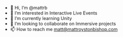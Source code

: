 - 👋 Hi, I’m @mattrb
- 👀 I’m interested in Interactive Live Events
- 🌱 I’m currently learning Unity
- 💞️ I’m looking to collaborate on Immersive projects
- 📫 How to reach me matt@mattroystonbishop.com

<!---
mattrb/mattrb is a ✨ special ✨ repository because its `README.md` (this file) appears on your GitHub profile.
You can click the Preview link to take a look at your changes.
--->
